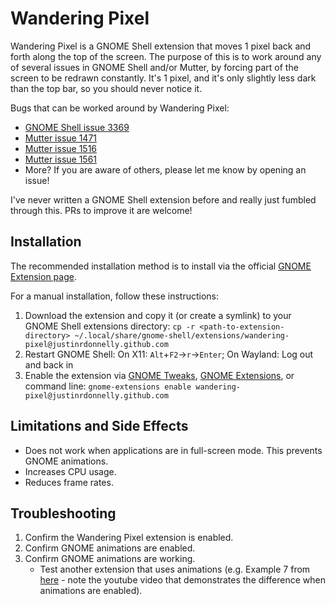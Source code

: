 # Wandering Pixel
Wandering Pixel is a GNOME Shell extension that moves 1 pixel back and forth along the top of the screen. The purpose of this is to work around any of several issues in GNOME Shell and/or Mutter, by forcing part of the screen to be redrawn constantly. It's 1 pixel, and it's only slightly less dark than the top bar, so you should never notice it.

Bugs that can be worked around by Wandering Pixel:
- [GNOME Shell issue 3369](https://gitlab.gnome.org/GNOME/gnome-shell/-/issues/3369)
- [Mutter issue 1471](https://gitlab.gnome.org/GNOME/mutter/-/issues/1471)
- [Mutter issue 1516](https://gitlab.gnome.org/GNOME/mutter/-/issues/1516)
- [Mutter issue 1561](https://gitlab.gnome.org/GNOME/mutter/-/issues/1561)
- More? If you are aware of others, please let me know by opening an issue!

I've never written a GNOME Shell extension before and really just fumbled through this. PRs to improve it are welcome!

## Installation
The recommended installation method is to install via the official [GNOME Extension page](https://extensions.gnome.org/extension/4028/wandering-pixel/).

For a manual installation, follow these instructions:
1. Download the extension and copy it (or create a symlink) to your GNOME Shell extensions directory: `cp -r <path-to-extension-directory> ~/.local/share/gnome-shell/extensions/wandering-pixel@justinrdonnelly.github.com`
2. Restart GNOME Shell: On X11: `Alt`+`F2`&rarr;`r`&rarr;`Enter`; On Wayland: Log out and back in
3. Enable the extension via [GNOME Tweaks](https://wiki.gnome.org/Apps/Tweaks), [GNOME Extensions](https://gitlab.gnome.org/GNOME/gnome-shell/-/tree/master/subprojects/extensions-app), or command line: `gnome-extensions enable wandering-pixel@justinrdonnelly.github.com`

## Limitations and Side Effects
- Does not work when applications are in full-screen mode. This prevents GNOME animations.
- Increases CPU usage.
- Reduces frame rates.

## Troubleshooting
1. Confirm the Wandering Pixel extension is enabled.
2. Confirm GNOME animations are enabled.
3. Confirm GNOME animations are working.
   - Test another extension that uses animations (e.g. Example 7 from [here](https://gitlab.com/justperfection.channel/how-to-create-a-gnome-extension-documentation/-/tree/master/Examples) - note the youtube video that demonstrates the difference when animations are enabled).
